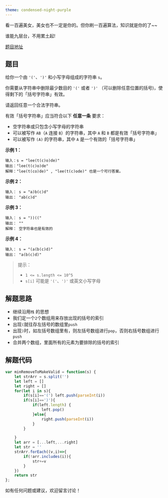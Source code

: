```yaml
---
theme: condensed-night-purple
---
```


看一百遍美女，美女也不一定是你的。但你刷一百遍算法，知识就是你的了~~

谁能九层台，不用累土起!

[题目地址](https://leetcode-cn.com/problems/minimum-remove-to-make-valid-parentheses/)

<!-- more -->


## 题目

给你一个由 `'('`、`')'` 和小写字母组成的字符串 `s`。

你需要从字符串中删除最少数目的 `'('` 或者 `')'` （可以删除任意位置的括号)，使得剩下的「括号字符串」有效。

请返回任意一个合法字符串。

有效「括号字符串」应当符合以下 **任意一条** 要求：

-   空字符串或只包含小写字母的字符串
-   可以被写作 `AB`（`A` 连接 `B`）的字符串，其中 `A` 和 `B` 都是有效「括号字符串」
-   可以被写作 `(A)` 的字符串，其中 `A` 是一个有效的「括号字符串」

**示例 1：**

```
输入：s = "lee(t(c)o)de)"
输出："lee(t(c)o)de"
解释："lee(t(co)de)" , "lee(t(c)ode)" 也是一个可行答案。
```

**示例 2：**

```
输入： s = "a)b(c)d"
输出： "ab(c)d"
```

**示例 3：**

```
输入： s = "))(("
输出： ""
解释： 空字符串也是有效的
```

**示例 4：**

```
输入： s = "(a(b(c)d)"
输出： "a(b(c)d)"
```

> 提示：
> - `1 <= s.length <= 10^5`
> - `s[i]` 可能是 `'('`、`')'` 或英文小写字母


## 解题思路

- 继续沿用`栈` 的思想
- 我们定一个`2`个数组用来存放出现的括号的索引
- 出现`(`就往存左括号的数组里`push`
- 出现`)`时，如左括号数组里有，则左括号数组进行`pop`，否则右括号数组进行`push`
- 合并两个数组，里面所有的元素为要排除的括号的索引

## 解题代码

```js
var minRemoveToMakeValid = function(s) {
    let strArr = s.split('')
    let left = []
    let right = []
    for(let i in s){
        if(s[i]=='(') left.push(parseInt(i))
        if(s[i]==')'){
            if(left.length) {
                left.pop()
            }else{
                right.push(parseInt(i))
            }
        }

    }
    let arr = [...left,...right]
    let str = ''
    strArr.forEach((v,i)=>{
        if(!arr.includes(i)){
            str+=v
        }
    })
    return str
};
```

如有任何问题或建议，欢迎留言讨论！